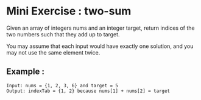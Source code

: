 # Mini Exercise : two-sum

Given an array of integers nums and an integer target, return indices of the two numbers such that they add up to target.

You may assume that each input would have exactly one solution, and you may not use the same element twice.

## Example : 

    Input: nums = {1, 2, 3, 6} and target = 5 
    Output: indexTab = {1, 2} because nums[1] + nums[2] = target 
